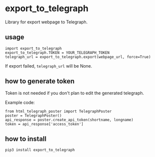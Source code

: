 # export_to_telegraph

Library for export webpage to Telegraph.

## usage

```
import export_to_telegraph
export_to_telegraph.TOKEN = YOUR_TELEGRAPH_TOKEN
telegraph_url = export_to_telegraph.export(webpage_url, force=True)
```

If export failed, `telegraph_url` will be None.

## how to generate token

Token is not needed if you don't plan to edit the generated telegraph.

Example code:

```
from html_telegraph_poster import TelegraphPoster
poster = TelegraphPoster()
api_response = poster.create_api_token(shortname, longname)
token = api_response['access_token']
```

## how to install

`pip3 install export_to_telegraph`
